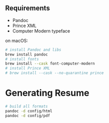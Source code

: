 ## Requirements

- Pandoc
- Prince XML
- Computer Modern typeface

on macOS:

```bash
# install Pandoc and libs
brew install pandoc
# install fonts
brew install --cask font-computer-modern
# install Prince XML
# brew install --cask --no-quarantine prince
```

# Generating Resume

```bash
# build all formats
pandoc -d config/html
pandoc -d config/pdf
```
